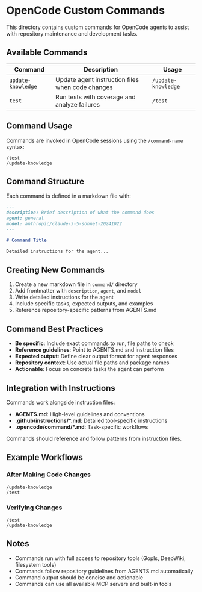 # OpenCode Custom Commands

This directory contains custom commands for OpenCode agents to assist with repository maintenance and development tasks.

## Available Commands

| Command | Description | Usage |
|---------|-------------|-------|
| `update-knowledge` | Update agent instruction files when code changes | `/update-knowledge` |
| `test` | Run tests with coverage and analyze failures | `/test` |

## Command Usage

Commands are invoked in OpenCode sessions using the `/command-name` syntax:

```
/test
/update-knowledge
```

## Command Structure

Each command is defined in a markdown file with:

```markdown
---
description: Brief description of what the command does
agent: general
model: anthropic/claude-3-5-sonnet-20241022
---

# Command Title

Detailed instructions for the agent...
```

## Creating New Commands

1. Create a new markdown file in `command/` directory
2. Add frontmatter with `description`, `agent`, and `model`
3. Write detailed instructions for the agent
4. Include specific tasks, expected outputs, and examples
5. Reference repository-specific patterns from AGENTS.md

## Command Best Practices

- **Be specific**: Include exact commands to run, file paths to check
- **Reference guidelines**: Point to AGENTS.md and instruction files
- **Expected output**: Define clear output format for agent responses
- **Repository context**: Use actual file paths and package names
- **Actionable**: Focus on concrete tasks the agent can perform

## Integration with Instructions

Commands work alongside instruction files:

- **AGENTS.md**: High-level guidelines and conventions
- **.github/instructions/*.md**: Detailed tool-specific instructions
- **.opencode/command/*.md**: Task-specific workflows

Commands should reference and follow patterns from instruction files.

## Example Workflows

### After Making Code Changes
```
/update-knowledge
/test
```

### Verifying Changes
```
/test
/update-knowledge
```

## Notes

- Commands run with full access to repository tools (Gopls, DeepWiki, filesystem tools)
- Commands follow repository guidelines from AGENTS.md automatically
- Command output should be concise and actionable
- Commands can use all available MCP servers and built-in tools
